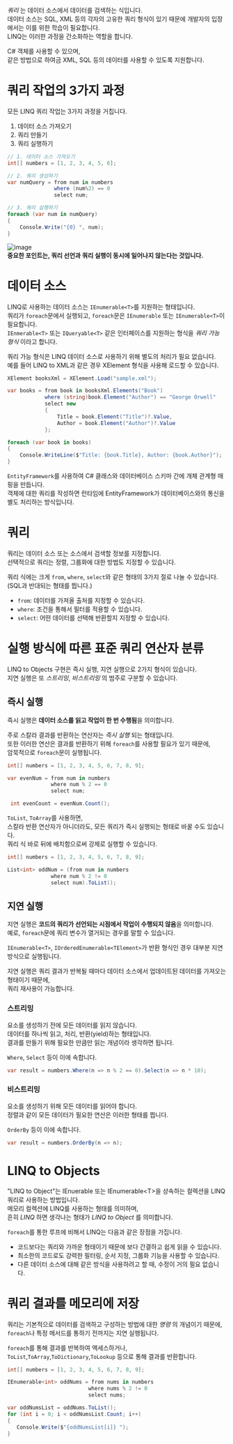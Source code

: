 _쿼리_ 는 데이터 소스에서 데이터를 검색하는 식입니다.     
데이터 소스는 SQL, XML 등의 각자의 고유한 쿼리 형식이 있기 때문에 개발자의 입장에서는 이를 위한 학습이 필요합니다.    
LINQ는 이러한 과정을 간소화하는 역할을 합니다.     

C# 객체를 사용할 수 있으며,     
같은 방법으로 하여금 XML, SQL 등의 데이터를 사용할 수 있도록 지원합니다.

# 쿼리 작업의 3가지 과정
모든 LINQ 쿼리 작업는 3가지 과정을 거칩니다.       

1. 데이터 소스 가져오기
2. 쿼리 만들기
3. 쿼리 실행하기

```cs
// 1. 데이터 소스 가져오기
int[] numbers = [1, 2, 3, 4, 5, 6];

// 2. 쿼리 생성하기
var numQuery = from num in numbers
               where (num%2) == 0
               select num;

// 3. 쿼리 실행하기
foreach (var num in numQuery)
{
    Console.Write("{0} ", num);
}
```

![image](https://github.com/user-attachments/assets/9ea73bf4-daba-4f8e-84d6-690a4a375fe1)       
**중요한 포인트는, 쿼리 선언과 쿼리 실행이 동시에 일어나지 않는다는 것입니다.**

# 데이터 소스
LINQ로 사용하는 데이터 소스는 `IEnumerable<T>`를 지원하는 형태입니다.      
쿼리가 `foreach`문에서 실행되고, `foreach`문은 `IEnumerable` 또는 `IEnumerable<T>`이 필요합니다.      
`IEnmerable<T>` 또는 `IQueryable<T>` 같은 인터페이스를 지원하는 형식을 _쿼리 가능 형식_ 이라고 합니다.      

쿼리 가능 형식은 LINQ 데이터 소스로 사용하기 위해 별도의 처리가 필요 없습니다.     
예를 들어 LINQ to XML과 같은 경우 XElement 형식을 사용해 로드할 수 있습니다.
```cs
XElement booksXml = XElement.Load("sample.xml");

var books = from book in booksXml.Elements("Book")
            where (string)book.Element("Author") == "George Orwell"
            select new
            {
                Title = book.Element("Title")?.Value,
                Author = book.Element("Author")?.Value
            };

foreach (var book in books)
{
    Console.WriteLine($"Title: {book.Title}, Author: {book.Author}");
}
```

`EntityFramework`를 사용하여 C# 클래스와 데이터베이스 스키마 간에 개체 관계형 매핑을 만듭니다.     
객체에 대한 쿼리를 작성하면 런타임에 EntityFramework가 데이터베이스와의 통신을 별도 처리하는 방식입니다.    

# 쿼리
쿼리는 데이터 소스 또는 소스에서 검색할 정보를 지정합니다.       
선택적으로 쿼리는 정렬, 그룹화에 대한 방법도 지정할 수 있습니다.      

쿼리 식에는 크게 `from`, `where`, `select`와 같은 형태의 3가지 절로 나눌 수 있습니다.    
(SQL과 반대되는 형태를 띕니다.)      
- `from`: 데이터를 가져올 출처를 지정할 수 있습니다.
- `where`: 조건을 통해서 필터를 적용할 수 있습니다.
- `select`: 어떤 데이터를 선택해 반환할지 지정할 수 있습니다.

# 실행 방식에 따른 표준 쿼리 연산자 분류
LINQ to Objects 구현은 즉시 실행, 지연 실행으로 2가지 형식이 있습니다.     
지연 실행은 또 _스트리밍_, _비스트리밍_ 의 범주로 구분할 수 있습니다.    

## 즉시 실행
즉시 실행은 **데이터 소스를 읽고 작업이 한 번 수행됨**을 의미합니다.    

주로 스칼라 결과를 반환하는 연산자는 _즉시 실행_ 되는 형태입니다.    
또한 이러한 연산은 결과를 반환하기 위해 `foreach`를 사용할 필요가 있기 때문에,     
암묵적으로 `foreach`문이 실행됩니다.    
```cs
int[] numbers = [1, 2, 3, 4, 5, 6, 7, 8, 9];

var evenNum = from num in numbers
              where num % 2 == 0
              select num;

 int evenCount = evenNum.Count();
```

`ToList`, `ToArray`를 사용하면,      
스칼라 반환 연산자가 아니더라도, 모든 쿼리가 즉시 실행되는 형태로 바꿀 수도 있습니다.    
쿼리 식 바로 뒤에 배치함으로써 강제로 실행할 수 있습니다.    
```cs
int[] numbers = [1, 2, 3, 4, 5, 6, 7, 8, 9];

List<int> oddNum = (from num in numbers
              where num % 2 != 0
              select num).ToList();
```

## 지연 실행
지연 실행은 **코드의 쿼리가 선언되는 시점에서 작업이 수행되지 않음**을 의미합니다.    
예로, `foreach`문에 쿼리 변수가 열거되는 경우를 말할 수 있습니다.    

`IEnumerable<T>`, `IOrderedEnumerable<TElement>`가 반환 형식인 경우 대부분 지연 방식으로 실행됩니다.    

지연 실행은 쿼리 결과가 반복될 때마다 데이터 소스에서 업데이트된 데이터를 가져오는 형태이기 때문에,      
쿼리 재사용이 가능합니다.    

### 스트리밍
요소를 생성하기 전에 모든 데이터를 읽지 않습니다.     
데이터를 하나씩 읽고, 처리, 반환(yield)하는 형태입니다.    
결과를 만들기 위해 필요한 만큼만 읽는 개념이라 생각하면 됩니다.     

`Where`, `Select` 등이 이에 속합니다.  
```cs
var result = numbers.Where(n => n % 2 == 0).Select(n => n * 10);
```
### 비스트리밍
요소를 생성하기 위해 모든 데이터를 읽어야 합니다.     
정렬과 같이 모든 데이터가 필요한 연산은 이러한 형태를 띕니다.    

`OrderBy` 등이 이에 속합니다.    
```cs
var result = numbers.OrderBy(n => n);
```

# LINQ to Objects
"LINQ to Object"는 IEnuerable 또는 IEnumerable\<T\>을 상속하는 컬렉션을 LINQ 쿼리로 사용하는 방법입니다.     
메모리 컬렉션에 LINQ를 사용하는 형태를 의미하며,     
흔히 _LINQ_ 하면 생각나는 형태가 _LINQ to Object_ 를 의미합니다.    

`foreach`를 통한 루프에 비해서 LINQ는 다음과 같은 장점을 가집니다.     
- 코드보다는 쿼리와 가까운 형태이기 때문에 보다 간결하고 쉽게 읽을 수 있습니다.
- 최소한의 코드로도 강력한 필터링, 순서 지정, 그룹화 기능을 사용할 수 있습니다.
- 다른 데이터 소스에 대해 같은 방식을 사용하려고 할 때, 수정이 거의 필요 없습니다.

# 쿼리 결과를 메모리에 저장
쿼리는 기본적으로 데이터를 검색하고 구성하는 방법에 대한 _명령_ 의 개념이기 때문에,      
`foreach`나 특정 메서드를 통하기 전까지는 지연 실행됩니다.     

`foreach`를 통해 결과를 반복하여 액세스하거나,     
`ToList`,`ToArray`,`ToDictionary`,`ToLookup` 등으로 통해 결과를 반환합니다.    

```cs
int[] numbers = [1, 2, 3, 4, 5, 6, 7, 8, 9];

IEnumerable<int> oddNums = from nums in numbers
                          where nums % 2 != 0
                          select nums;

var oddNumsList = oddNums.ToList();
for (int i = 0; i < oddNumsList.Count; i++)
{
   Console.Write($"{oddNumsList[i]} ");
}
```
